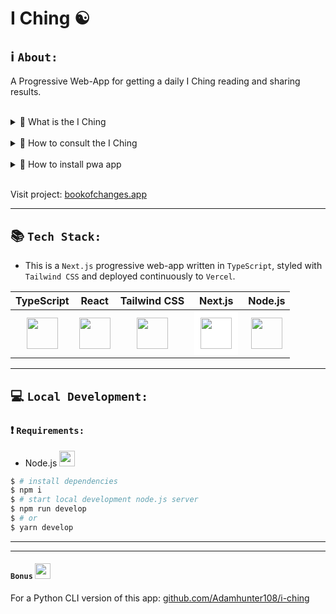 # I Ching ☯️

## ℹ️ `About:`  
A Progressive Web-App for getting a daily I Ching reading and sharing results.  
<br>
<details>
<summary>
🤔 What is the I Ching
</summary>
The I Ching, usually translated to Book of Changes, dates back to 1,000 BC. This several thousand year old book is regarded as a foundational text of eastern wisdom and philosophy. Originally a divination manual, the I Ching is meant to provide insight and guidance for moral decision making. An I Ching reading comes in the form of a Hexagram which consists of six lines which are either broken (yin) or unbroken (yang).
</details>  
<br>
<details>
<summary>
🔮 How to consult the I Ching
</summary> 
Back in the day, people would throw yarrow stalks to calculate and construct their Hexagrams. Tossing coins, usually three at a time, is a more modern and convenient method. Those analog methods require calculations and often involve interpreting changing lines.<br>   
To use this app, all you need to do is press the Divinate button. We recommend doing only one reading a day and sitting with the result. Each Hexagram is unique and has a number. Feel free to google your Hexagram number to read more about it.
</details>
<br>
<details>
<summary>
📲 How to install pwa app
</summary> 
<br>🖥️ Desktop <br>
Currently, Google Chrome is the only browser with PWA support desktop operating systems.  In Google Chrome, after the page loads there will be an option to install the app in the address bar next to the share and star icons.<br><br>  
📱 Mobile <br>
Safari iOS - Press the "Share" button and select "Add to Home Screen" from the popup.<br>
Android Chrome - Press the "three dot" icon in the upper right to open the menu. Select "Add to Home screen".
</details>
<br>    

Visit project: [bookofchanges.app](https://www.bookofchanges.app/)

---

## 📚 `Tech Stack:`
* This is a `Next.js` progressive web-app written in `TypeScript`, styled with `Tailwind CSS` and deployed continuously to `Vercel`. 

| TypeScript | React | Tailwind CSS | Next.js | Node.js 
| :----: | :----: | :----: | :----: | :----: | 
| <img src="https://cdn.worldvectorlogo.com/logos/typescript.svg" width="50" height="50"/> | <img src="https://cdn.worldvectorlogo.com/logos/react-2.svg" width="50" height="50"/> | <img src="https://cdn.worldvectorlogo.com/logos/tailwind-css-2.svg" width="50" height="50"/> | <img src="https://cdn.worldvectorlogo.com/logos/next-js.svg" style="background-color:white;padding:10px;" width="50" height="50"/> | <img src="https://cdn.worldvectorlogo.com/logos/nodejs-icon.svg" width="50" height="50"/>

---

## 💻 `Local Development:`
### ❗️ `Requirements:`

* Node.js <img src="https://cdn.worldvectorlogo.com/logos/nodejs-icon.svg" width="25" height="25"/> 

```bash
$ # install dependencies
$ npm i
$ # start local development node.js server
$ npm run develop
$ # or
$ yarn develop
```

---
---
#### `Bonus` <img src="https://cdn.worldvectorlogo.com/logos/python-5.svg" width="25" height="25"/> 
For a Python  CLI version of this app: [github.com/Adamhunter108/i-ching](https://github.com/Adamhunter108/i-ching)


<!-- This is a [Next.js](https://nextjs.org/) project bootstrapped with [`create-next-app`](https://github.com/vercel/next.js/tree/canary/packages/create-next-app).

## Getting Started

First, run the development server:

```bash
npm run dev
# or
yarn dev
```

Open [http://localhost:3000](http://localhost:3000) with your browser to see the result.

You can start editing the page by modifying `pages/index.tsx`. The page auto-updates as you edit the file.

[API routes](https://nextjs.org/docs/api-routes/introduction) can be accessed on [http://localhost:3000/api/hello](http://localhost:3000/api/hello). This endpoint can be edited in `pages/api/hello.ts`.

The `pages/api` directory is mapped to `/api/*`. Files in this directory are treated as [API routes](https://nextjs.org/docs/api-routes/introduction) instead of React pages.

## Learn More

To learn more about Next.js, take a look at the following resources:

- [Next.js Documentation](https://nextjs.org/docs) - learn about Next.js features and API.
- [Learn Next.js](https://nextjs.org/learn) - an interactive Next.js tutorial.

You can check out [the Next.js GitHub repository](https://github.com/vercel/next.js/) - your feedback and contributions are welcome!

## Deploy on Vercel

The easiest way to deploy your Next.js app is to use the [Vercel Platform](https://vercel.com/new?utm_medium=default-template&filter=next.js&utm_source=create-next-app&utm_campaign=create-next-app-readme) from the creators of Next.js.

Check out our [Next.js deployment documentation](https://nextjs.org/docs/deployment) for more details. -->
